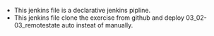 * This jenkins file is a declarative jenkins pipline.
* This jenkins file clone the exercise from github and deploy 03_02-03_remotestate auto insteat of manually.